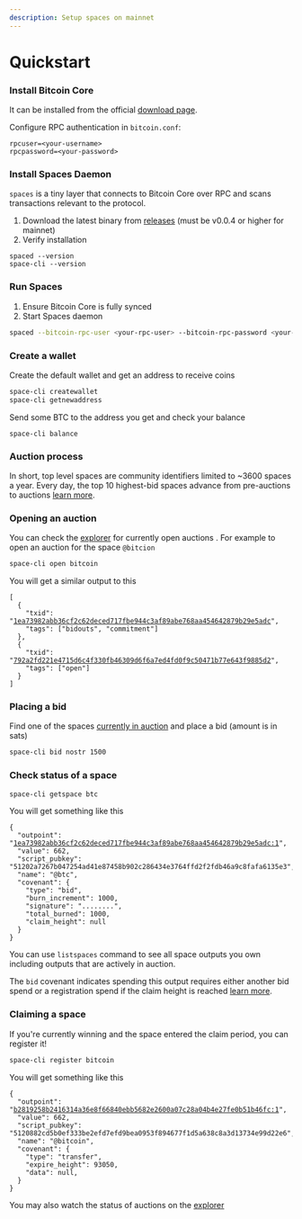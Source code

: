 ```yaml
---
description: Setup spaces on mainnet
---
```


# Quickstart

### Install Bitcoin Core

It can be installed from the official [download page](https://bitcoincore.org/en/download/).

Configure RPC authentication in `bitcoin.conf`:

```
rpcuser=<your-username>
rpcpassword=<your-password>
```

### Install Spaces Daemon

`spaces` is a tiny layer that connects to Bitcoin Core over RPC and scans transactions relevant to the protocol.&#x20;

1. Download the latest binary from [releases](https://github.com/spacesprotocol/spaces/releases) (must be v0.0.4 or higher for mainnet)
2. Verify installation

```
spaced --version
space-cli --version
```

### Run Spaces

1. Ensure Bitcoin Core is fully synced
2. Start Spaces daemon

```sh
spaced --bitcoin-rpc-user <your-rpc-user> --bitcoin-rpc-password <your-rpc-password>
```

### Create a wallet

Create the default wallet and get an address to receive coins

```sh
space-cli createwallet
space-cli getnewaddress
```

Send some BTC to the address you get and check your balance

```
space-cli balance
```

### Auction process <a href="#opening-an-auction" id="opening-an-auction"></a>

In short, top level spaces are community identifiers limited to \~3600 spaces a year. Every day, the top 10 highest-bid spaces advance from pre-auctions to auctions [learn more](understanding-auctions.md).

### Opening an auction <a href="#opening-an-auction" id="opening-an-auction"></a>

You can check the [explorer](https://explorer.spacesprotocol.org) for currently open auctions . For example to open an auction for the space `@bitcion`

```bash
space-cli open bitcoin
```

You will get a similar output to this

<pre class="language-json"><code class="lang-json">[
  {
    "txid": "<a data-footnote-ref href="#user-content-fn-1">1ea73982abb36cf2c62deced717fbe944c3af89abe768aa454642879b29e5adc</a>",
    "tags": ["bidouts", "commitment"]
  },
  {
    "txid": "<a data-footnote-ref href="#user-content-fn-2">792a2fd221e4715d6c4f330fb46309d6f6a7ed4fd0f9c50471b77e643f9885d2</a>",
    "tags": ["open"]
  }
]
</code></pre>

### Placing a bid <a href="#placing-a-bid" id="placing-a-bid"></a>

Find one of the spaces [currently in auction](https://explorer.spacesprotocol.org/) and place a bid (amount is in sats)

```bash
space-cli bid nostr 1500
```

### Check status of a space <a href="#placing-a-bid" id="placing-a-bid"></a>

```bash
space-cli getspace btc
```

You will get something like this

<pre class="language-json"><code class="lang-json">{
  "outpoint": "<a data-footnote-ref href="#user-content-fn-3">1ea73982abb36cf2c62deced717fbe944c3af89abe768aa454642879b29e5adc:1</a>",
  "value": 662,
  "script_pubkey": "51202a7267b047254ad41e87458b902c286434e3764ffd2f2fdb46a9c8fafa6135e3",
  "name": "@btc",
  "covenant": {
    "type": "bid",
    "burn_increment": 1000,
    "signature": "........",
    "total_burned": 1000,
    "claim_height": null
  }
}
</code></pre>

You can use `listspaces` command to see all space outputs you own including outputs that are actively in auction.

The `bid` covenant indicates spending this output requires either another bid spend or a registration spend if the claim height is reached [learn more](broken-reference).

### Claiming a space <a href="#placing-a-bid" id="placing-a-bid"></a>

If you're currently winning and the space entered the claim period, you can register it!

```sh
space-cli register bitcoin
```

You will get something like this

<pre class="language-json"><code class="lang-json">{
  "outpoint": "<a data-footnote-ref href="#user-content-fn-4">b2819258b2416314a36e8f66840ebb5682e2600a07c28a04b4e27fe0b51b46fc:1</a>",
  "value": 662,
  "script_pubkey": "5120882cd5b0ef333be2efd7efd9bea0953f894677f1d5a638c8a3d13734e99d22e6",
  "name": "@bitcoin",
  "covenant": {
    "type": "transfer",
    "expire_height": 93050,
    "data": null,
  }
}
</code></pre>

You may also watch the status of auctions on the [explorer](https://explorer.spacesprotocol.org)

[^1]: Checkout this transaction here[https://mempool.space/testnet4/tx/1ea73982abb36cf2c62deced717fbe944c3af89abe768aa454642879b29e5ad](https://mempool.space/testnet4/tx/1ea73982abb36cf2c62deced717fbe944c3af89abe768aa454642879b29e5adc)

[^2]: Checkout this transaction here

    [https://mempool.space/testnet4/tx/792a2fd221e4715d6c4f330fb46309d6f6a7ed4fd0f9c50471b77e643f9885d2](https://mempool.space/testnet4/tx/792a2fd221e4715d6c4f330fb46309d6f6a7ed4fd0f9c50471b77e643f9885d2)

[^3]: Checkout this outpoint here\
    [https://mempool.space/testnet4/tx/1ea73982abb36cf2c62deced717fbe944c3af89abe768aa454642879b29e5adc#vout=](https://mempool.space/testnet4/tx/1ea73982abb36cf2c62deced717fbe944c3af89abe768aa454642879b29e5adc#vout=1)

[^4]: Check this outpoint here

    [https://mempool.space/testnet4/tx/b2819258b2416314a36e8f66840ebb5682e2600a07c28a04b4e27fe0b51b46fc#vout=1](https://mempool.space/testnet4/tx/b2819258b2416314a36e8f66840ebb5682e2600a07c28a04b4e27fe0b51b46fc#vout=1)
